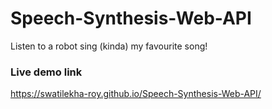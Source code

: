 # Speech-Synthesis-Web-API
Listen to a robot sing (kinda) my favourite song!

### Live demo link
https://swatilekha-roy.github.io/Speech-Synthesis-Web-API/
